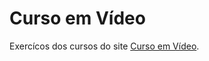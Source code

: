 # Curso em Vídeo

Exercícos dos cursos do site [Curso em Vídeo](https://www.youtube.com/user/cursosemvideo/playlists).
